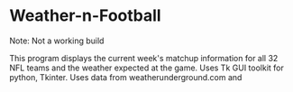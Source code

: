 # Weather-n-Football
Note: Not a working build

This program displays the current week's matchup information for all 32 NFL teams and the weather expected at the game.
Uses Tk GUI toolkit for python, Tkinter.
Uses data from weatherunderground.com and 
